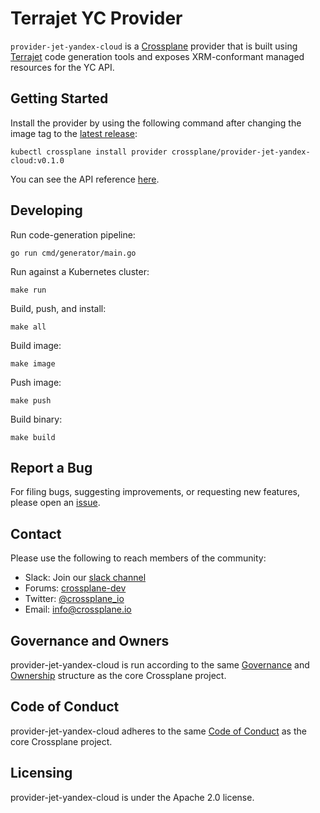 # Terrajet YC Provider

`provider-jet-yandex-cloud` is a [Crossplane](https://crossplane.io/) provider that
is built using [Terrajet](https://github.com/crossplane-contrib/terrajet) code
generation tools and exposes XRM-conformant managed resources for the 
YC API.

## Getting Started

Install the provider by using the following command after changing the image tag
to the [latest release](https://bb.yandex-team.ru/crossplane/provider-jet-yandex-cloud/releases):
```
kubectl crossplane install provider crossplane/provider-jet-yandex-cloud:v0.1.0
```

You can see the API reference [here](https://doc.crds.dev/bb.yandex-team.ru/crossplane/provider-jet-yandex-cloud).

## Developing

Run code-generation pipeline:
```console
go run cmd/generator/main.go
```

Run against a Kubernetes cluster:

```console
make run
```

Build, push, and install:

```console
make all
```

Build image:

```console
make image
```

Push image:

```console
make push
```

Build binary:

```console
make build
```

## Report a Bug

For filing bugs, suggesting improvements, or requesting new features, please
open an [issue](https://bb.yandex-team.ru/crossplane/provider-jet-yandex-cloud/issues).

## Contact

Please use the following to reach members of the community:

* Slack: Join our [slack channel](https://slack.crossplane.io)
* Forums:
  [crossplane-dev](https://groups.google.com/forum/#!forum/crossplane-dev)
* Twitter: [@crossplane_io](https://twitter.com/crossplane_io)
* Email: [info@crossplane.io](mailto:info@crossplane.io)

## Governance and Owners

provider-jet-yandex-cloud is run according to the same
[Governance](https://github.com/crossplane/crossplane/blob/master/GOVERNANCE.md)
and [Ownership](https://github.com/crossplane/crossplane/blob/master/OWNERS.md)
structure as the core Crossplane project.

## Code of Conduct

provider-jet-yandex-cloud adheres to the same [Code of
Conduct](https://github.com/crossplane/crossplane/blob/master/CODE_OF_CONDUCT.md)
as the core Crossplane project.

## Licensing

provider-jet-yandex-cloud is under the Apache 2.0 license.
